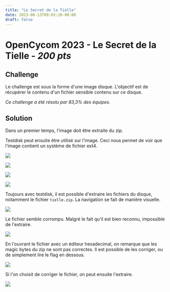 ```yaml
---
title: "Le Secret de la Tielle"
date: 2023-06-13T09:03:20-08:00
draft: false
---
```


# OpenCycom 2023 - Le Secret de la Tielle - *200 pts*


## Challenge

Le challenge est sous la forme d'une image disque. L'objectif est de récupérer le contenu d'un fichier sensible contenu sur ce disque.

*Ce challenge a été résolu par 83,3% des équipes.*

## Solution

Dans un premier temps, l'image doit être extraite du zip. 


Testdisk peut ensuite être utilisé sur l'image. Ceci nous permet de voir que l'image contient un système de fichier ext4. 

![](/images/2023/017/01.png)

![](/images/2023/017/02.png)

![](/images/2023/017/03.png)

![](/images/2023/017/04.png)

Toujours avec testdisk, il est possible d'extraire les fichiers du disque, notamment le fichier `tielle.zip`. La navigation se fait de manière visuelle.

![](/images/2023/017/05.png)

Le fichier semble corrompu. Malgré le fait qu'il est bien reconnu, impossible de l'extraire. 

![](/images/2023/017/06.png)

En l'ouvrant le fichier avec un éditeur hexadecimal, on remarque que les magic bytes du zip ne sont pas correctes. Il est possible de les corriger, ou de simplement lire le flag en dessous.

![](/images/2023/017/07.png)

Si l'on choisit de corriger le fichier, on peut ensuite l'extraire.

![](/images/2023/017/08.png)



